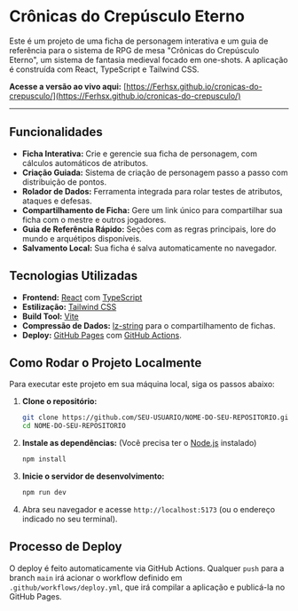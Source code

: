 # Crônicas do Crepúsculo Eterno

Este é um projeto de uma ficha de personagem interativa e um guia de referência para o sistema de RPG de mesa "Crônicas do Crepúsculo Eterno", um sistema de fantasia medieval focado em one-shots. A aplicação é construída com React, TypeScript e Tailwind CSS.

**Acesse a versão ao vivo aqui:** [https://Ferhsx.github.io/cronicas-do-crepusculo/](https://Ferhsx.github.io/cronicas-do-crepusculo/)


---

## Funcionalidades

*   **Ficha Interativa:** Crie e gerencie sua ficha de personagem, com cálculos automáticos de atributos.
*   **Criação Guiada:** Sistema de criação de personagem passo a passo com distribuição de pontos.
*   **Rolador de Dados:** Ferramenta integrada para rolar testes de atributos, ataques e defesas.
*   **Compartilhamento de Ficha:** Gere um link único para compartilhar sua ficha com o mestre e outros jogadores.
*   **Guia de Referência Rápido:** Seções com as regras principais, lore do mundo e arquétipos disponíveis.
*   **Salvamento Local:** Sua ficha é salva automaticamente no navegador.

## Tecnologias Utilizadas

*   **Frontend:** [React](https://reactjs.org/) com [TypeScript](https://www.typescriptlang.org/)
*   **Estilização:** [Tailwind CSS](https://tailwindcss.com/)
*   **Build Tool:** [Vite](https://vitejs.dev/)
*   **Compressão de Dados:** [lz-string](https://github.com/pieroxy/lz-string) para o compartilhamento de fichas.
*   **Deploy:** [GitHub Pages](https://pages.github.com/) com [GitHub Actions](https://github.com/features/actions).

## Como Rodar o Projeto Localmente

Para executar este projeto em sua máquina local, siga os passos abaixo:

1.  **Clone o repositório:**
    ```sh
    git clone https://github.com/SEU-USUARIO/NOME-DO-SEU-REPOSITORIO.git
    cd NOME-DO-SEU-REPOSITORIO
    ```

2.  **Instale as dependências:**
    (Você precisa ter o [Node.js](https://nodejs.org/) instalado)
    ```sh
    npm install
    ```

3.  **Inicie o servidor de desenvolvimento:**
    ```sh
    npm run dev
    ```

4.  Abra seu navegador e acesse `http://localhost:5173` (ou o endereço indicado no seu terminal).

## Processo de Deploy

O deploy é feito automaticamente via GitHub Actions. Qualquer `push` para a branch `main` irá acionar o workflow definido em `.github/workflows/deploy.yml`, que irá compilar a aplicação e publicá-la no GitHub Pages.